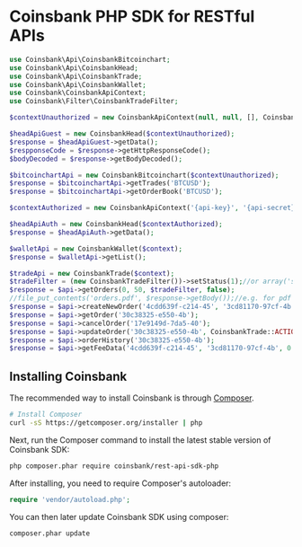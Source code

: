 Coinsbank PHP SDK for RESTful APIs
=======================

```php
use Coinsbank\Api\CoinsbankBitcoinchart;
use Coinsbank\Api\CoinsbankHead;
use Coinsbank\Api\CoinsbankTrade;
use Coinsbank\Api\CoinsbankWallet;
use Coinsbank\CoinsbankApiContext;
use Coinsbank\Filter\CoinsbankTradeFilter;

$contextUnauthorized = new CoinsbankApiContext(null, null, [], CoinsbankApiContext::MODE_SANDBOX);

$headApiGuest = new CoinsbankHead($contextUnauthorized);
$response = $headApiGuest->getData();
$respponseCode = $response->getHttpResponseCode();
$bodyDecoded = $response->getBodyDecoded();

$bitcoinchartApi = new CoinsbankBitcoinchart($contextUnauthorized);
$response = $bitcoinchartApi->getTrades('BTCUSD');
$response = $bitcoinchartApi->getOrderBook('BTCUSD');

$contextAuthorized = new CoinsbankApiContext('{api-key}', '{api-secret}', [], CoinsbankApiContext::MODE_SANDBOX);

$headApiAuth = new CoinsbankHead($contextAuthorized);
$response = $headApiAuth->getData();

$walletApi = new CoinsbankWallet($context);
$response = $walletApi->getList();

$tradeApi = new CoinsbankTrade($context);
$tradeFilter = (new CoinsbankTradeFilter())->setStatus(1);//or array('status' => 1)
$response = $api->getOrders(0, 50, $tradeFilter, false);
//file_put_contents('orders.pdf', $response->getBody());//e.g. for pdf export
$response = $api->createNewOrder('4cdd639f-c214-45', '3cd81170-97cf-4b', 0.001, CoinsbankTrade::COMMISSION_TYPE_FROM, 711.86613, 676.2728, 747.4594);
$response = $api->getOrder('30c38325-e550-4b');
$response = $api->cancelOrder('17e9149d-7da5-40');
$response = $api->updateOrder('30c38325-e550-4b', CoinsbankTrade::ACTION_RESET_SL);
$response = $api->orderHistory('30c38325-e550-4b');
$response = $api->getFeeData('4cdd639f-c214-45', '3cd81170-97cf-4b', 0.001, CoinsbankTrade::COMMISSION_TYPE_FROM, CoinsbankTrade::DIRECTION_BUY, 711.86613, 676.2728, 747.4594);
```

## Installing Coinsbank

The recommended way to install Coinsbank is through
[Composer](http://getcomposer.org).

```bash
# Install Composer
curl -sS https://getcomposer.org/installer | php
```

Next, run the Composer command to install the latest stable version of Coinsbank SDK:

```bash
php composer.phar require coinsbank/rest-api-sdk-php
```

After installing, you need to require Composer's autoloader:

```php
require 'vendor/autoload.php';
```

You can then later update Coinsbank SDK using composer:

 ```bash
composer.phar update
 ```